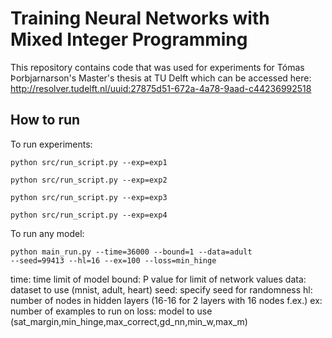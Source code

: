 # Training Neural Networks with Mixed Integer Programming

This repository contains code that was used for experiments for Tómas Þorbjarnarson's Master's thesis at TU Delft which can be accessed here: http://resolver.tudelft.nl/uuid:27875d51-672a-4a78-9aad-c44236992518

## How to run

To run experiments:

<code>python src/run_script.py --exp=exp1</code>

<code>python src/run_script.py --exp=exp2</code>

<code>python src/run_script.py --exp=exp3</code>

<code>python src/run_script.py --exp=exp4</code>

To run any model:

<code>python main_run.py --time=36000 --bound=1 --data=adult --seed=99413 --hl=16 --ex=100 --loss=min_hinge</code>

time: time limit of model
bound: P value for limit of network values
data: dataset to use (mnist, adult, heart)
seed: specify seed for randomness
hl: number of nodes in hidden layers (16-16 for 2 layers with 16 nodes f.ex.)
ex: number of examples to run on
loss: model to use (sat_margin,min_hinge,max_correct,gd_nn,min_w,max_m)
